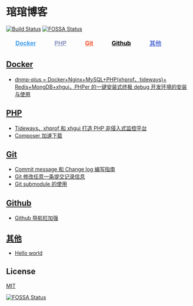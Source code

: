 # 琯琯博客

[![Build Status](https://travis-ci.org/guanguans/guanguans.github.io.svg?branch=master)](https://travis-ci.org/guanguans/guanguans.github.io)
[![FOSSA Status](https://app.fossa.io/api/projects/git%2Bgithub.com%2Fguanguans%2Fguanguans.svg?type=shield)](https://app.fossa.io/projects/git%2Bgithub.com%2Fguanguans%2Fguanguans?ref=badge_shield)

<table>
    <thead>
        <tr>
            <td>&nbsp;&nbsp;&nbsp;&nbsp;<a style="color: #3C9CEC;" href="https://github.com/guanguans/guanguans/labels/Docker"><b>Docker</b></a>&nbsp;&nbsp;&nbsp;&nbsp;</td>
            <td>&nbsp;&nbsp;&nbsp;&nbsp;<a style="color: #8892BE;" href="https://github.com/guanguans/guanguans/labels/PHP"><b>PHP</b></a>&nbsp;&nbsp;&nbsp;&nbsp;</td>
            <td>&nbsp;&nbsp;&nbsp;&nbsp;<a style="color: #f44d27;" href="https://github.com/guanguans/guanguans/labels/Git"><b>Git</b></a>&nbsp;&nbsp;&nbsp;&nbsp;</td>
            <td>&nbsp;&nbsp;&nbsp;&nbsp;<a style="color: #000000;" href="https://github.com/guanguans/guanguans/labels/Github"><b>Github</b></a>&nbsp;&nbsp;&nbsp;&nbsp;</td>
            <td>&nbsp;&nbsp;&nbsp;&nbsp;<a style="color: #5670d8;" href="https://github.com/guanguans/guanguans/labels/其他"><b>其他</b></a>&nbsp;&nbsp;&nbsp;&nbsp;</td>
        </tr>
    </thead>
</table>

## [Docker](https://github.com/guanguans/guanguans/labels/Docker)

* [dnmp-plus = Docker+Nginx+MySQL+PHP(xhprof、tideways)+ Redis+MongDB+xhgui，PHPer 的一键安装式终极 debug 开发环境的安装与使用](https://github.com/guanguans/guanguans/issues/9)

## [PHP](https://github.com/guanguans/guanguans/labels/PHP)

* [Tideways、xhprof 和 xhgui 打造 PHP 非侵入式监控平台](https://github.com/guanguans/guanguans/issues/8)
* [Composer 加速下载](https://github.com/guanguans/guanguans/issues/5)

## [Git](https://github.com/guanguans/guanguans/labels/Git)

* [Commit message 和 Change log 编写指南](https://github.com/guanguans/guanguans/issues/2)
* [Git 修改任意一条提交记录信息](https://github.com/guanguans/guanguans/issues/4)
* [Git submodule 的使用](https://github.com/guanguans/guanguans/issues/7)

## [Github](https://github.com/guanguans/guanguans/labels/Github)

* [Github 导航栏加强](https://github.com/guanguans/guanguans/issues/3)

## [其他](https://github.com/guanguans/guanguans/labels/其他)

* [Hello world](https://github.com/guanguans/guanguans/issues/1)

## License

[MIT](LICENSE)

[![FOSSA Status](https://app.fossa.io/api/projects/git%2Bgithub.com%2Fguanguans%2Fguanguans.svg?type=large)](https://app.fossa.io/projects/git%2Bgithub.com%2Fguanguans%2Fguanguans?ref=badge_large)
